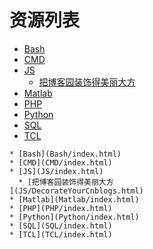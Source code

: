 
# 资源列表
* [Bash](Bash/index.html)
* [CMD](CMD/index.html)
* [JS](JS/index.html)
  * [把博客园装饰得美丽大方
](JS/DecorateYourCnblogs.html)
* [Matlab](Matlab/index.html)
* [PHP](PHP/index.html)
* [Python](Python/index.html)
* [SQL](SQL/index.html)
* [TCL](TCL/index.html)


```mind:height=300,title=内容概要,color
* [Bash](Bash/index.html)
* [CMD](CMD/index.html)
* [JS](JS/index.html)
  * [把博客园装饰得美丽大方
](JS/DecorateYourCnblogs.html)
* [Matlab](Matlab/index.html)
* [PHP](PHP/index.html)
* [Python](Python/index.html)
* [SQL](SQL/index.html)
* [TCL](TCL/index.html)
```
